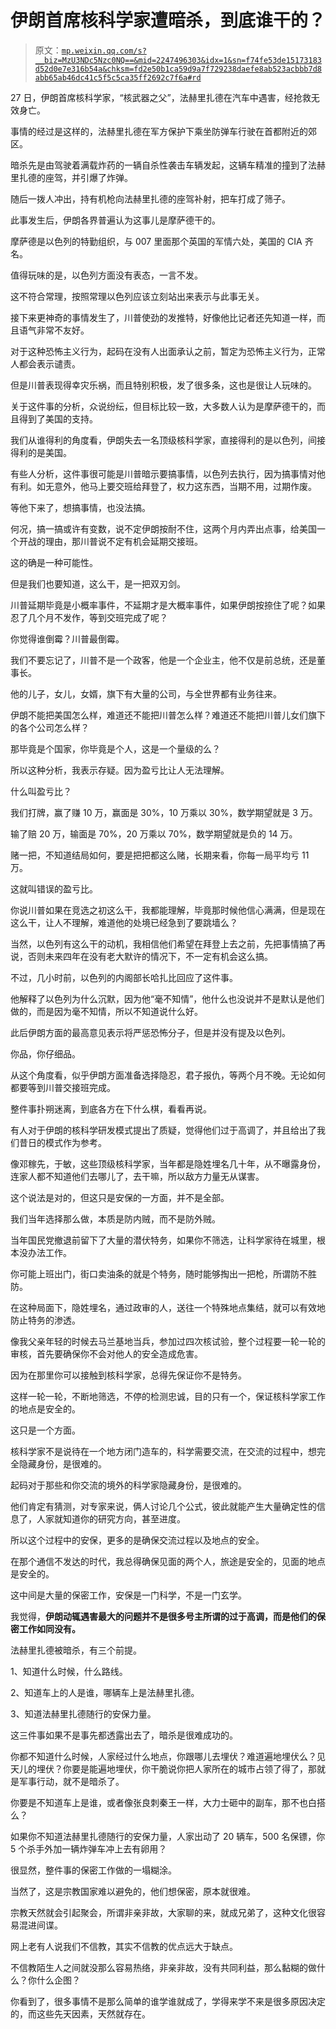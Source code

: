 # 伊朗首席核科学家遭暗杀，到底谁干的？

> 原文：[`mp.weixin.qq.com/s?__biz=MzU3NDc5Nzc0NQ==&mid=2247496303&idx=1&sn=f74fe53de15173183d52d0e7e316b54a&chksm=fd2e50b1ca59d9a7f729238daefe8ab523acbbb7d8abb65ab46dc41c5f5c5ca35ff2692c7f6a#rd`](http://mp.weixin.qq.com/s?__biz=MzU3NDc5Nzc0NQ==&mid=2247496303&idx=1&sn=f74fe53de15173183d52d0e7e316b54a&chksm=fd2e50b1ca59d9a7f729238daefe8ab523acbbb7d8abb65ab46dc41c5f5c5ca35ff2692c7f6a#rd)

27 日，伊朗首席核科学家，“核武器之父”，法赫里扎德在汽车中遇害，经抢救无效身亡。

事情的经过是这样的，法赫里扎德在军方保护下乘坐防弹车行驶在首都附近的郊区。

暗杀先是由驾驶着满载炸药的一辆自杀性袭击车辆发起，这辆车精准的撞到了法赫里扎德的座驾，并引爆了炸弹。

随后一拨人冲出，持有机枪向法赫里扎德的座驾补射，把车打成了筛子。

此事发生后，伊朗各界普遍认为这事儿是摩萨德干的。

摩萨德是以色列的特勤组织，与 007 里面那个英国的军情六处，美国的 CIA 齐名。 

值得玩味的是，以色列方面没有表态，一言不发。 

这不符合常理，按照常理以色列应该立刻站出来表示与此事无关。

接下来更神奇的事情发生了，川普使劲的发推特，好像他比记者还先知道一样，而且语气非常不友好。

对于这种恐怖主义行为，起码在没有人出面承认之前，暂定为恐怖主义行为，正常人都会表示谴责。

但是川普表现得幸灾乐祸，而且特别积极，发了很多条，这也是很让人玩味的。

关于这件事的分析，众说纷纭，但目标比较一致，大多数人认为是摩萨德干的，而且得到了美国的支持。 

我们从谁得利的角度看，伊朗失去一名顶级核科学家，直接得利的是以色列，间接得利的是美国。 

有些人分析，这件事很可能是川普暗示要搞事情，以色列去执行，因为搞事情对他有利。如无意外，他马上要交班给拜登了，权力这东西，当期不用，过期作废。

等他下来了，想搞事情，也没法搞。

何况，搞一搞或许有变数，说不定伊朗按耐不住，这两个月内弄出点事，给美国一个开战的理由，那川普说不定有机会延期交接班。

这的确是一种可能性。

但是我们也要知道，这么干，是一把双刃剑。

川普延期毕竟是小概率事件，不延期才是大概率事件，如果伊朗按捺住了呢？如果忍了几个月不发作，等到交班完成了呢？

你觉得谁倒霉？川普最倒霉。

我们不要忘记了，川普不是一个政客，他是一个企业主，他不仅是前总统，还是董事长。

他的儿子，女儿，女婿，旗下有大量的公司，与全世界都有业务往来。

伊朗不能把美国怎么样，难道还不能把川普怎么样？难道还不能把川普儿女们旗下的各个公司怎么样？

那毕竟是个国家，你毕竟是个人，这是一个量级的么？

所以这种分析，我表示存疑。因为盈亏比让人无法理解。

什么叫盈亏比？

我们打牌，赢了赚 10 万，赢面是 30%，10 万乘以 30%，数学期望就是 3 万。

输了赔 20 万，输面是 70%，20 万乘以 70%，数学期望就是负的 14 万。

赌一把，不知道结局如何，要是把把都这么赌，长期来看，你每一局平均亏 11 万。

这就叫错误的盈亏比。

你说川普如果在竞选之初这么干，我都能理解，毕竟那时候他信心满满，但是现在这么干，让人不理解，难道他的处境已经急到了要跳墙么？

当然，以色列有这么干的动机，我相信他们希望在拜登上去之前，先把事情搞了再说，否则未来四年在没有老大默许的情况下，不一定有机会这么搞。

不过，几小时前，以色列的内阁部长哈扎比回应了这件事。

他解释了以色列为什么沉默，因为他“毫不知情”，他什么也没说并不是默认是他们做的，而是因为毫不知情，所以不知道说什么好。

此后伊朗方面的最高意见表示将严惩恐怖分子，但是并没有提及以色列。

你品，你仔细品。

从这个角度看，似乎伊朗方面准备选择隐忍，君子报仇，等两个月不晚。无论如何都要等到川普交接班完成。

整件事扑朔迷离，到底各方在下什么棋，看看再说。

有人对于伊朗的核科学研发模式提出了质疑，觉得他们过于高调了，并且给出了我们昔日的模式作为参考。 

像邓稼先，于敏，这些顶级核科学家，当年都是隐姓埋名几十年，从不曝露身份，连家人都不知道他们去哪儿了，去干嘛，所以敌方力量无从谋害。 

这个说法是对的，但这只是安保的一方面，并不是全部。 

我们当年选择那么做，本质是防内贼，而不是防外贼。 

当年国民党撤退前留下了大量的潜伏特务，如果你不筛选，让科学家待在城里，根本没办法工作。 

你可能上班出门，街口卖油条的就是个特务，随时能够掏出一把枪，所谓防不胜防。

在这种局面下，隐姓埋名，通过政审的人，送往一个特殊地点集结，就可以有效地防止特务的渗透。 

像我父亲年轻的时候去马兰基地当兵，参加过四次核试验，整个过程要一轮一轮的审核，首先要确保你不会对他人的安全造成危害。

因为在那里你可以接触到核科学家，总得先保证你不是特务。 

这样一轮一轮，不断地筛选，不停的检测忠诚，目的只有一个，保证核科学家工作的地点是安全的。 

这只是一个方面。 

核科学家不是说待在一个地方闭门造车的，科学需要交流，在交流的过程中，想完全隐藏身份，是很难的。

起码对于那些和你交流的境外的科学家隐藏身份，是很难的。 

他们肯定有猜测，对专家来说，俩人讨论几个公式，彼此就能产生大量确定性的信息了，人家就知道你的研究方向，甚至进度。

所以这个过程中的安保，更多的是确保交流过程以及地点的安全。 

在那个通信不发达的时代，我总得确保见面的两个人，旅途是安全的，见面的地点是安全的。 

这中间是大量的保密工作，安保是一门科学，不是一门玄学。 

我觉得，**伊朗动辄遇害最大的问题并不是很多号主所谓的过于高调，而是他们的保密工作如同没有。** 

法赫里扎德被暗杀，有三个前提。

1、知道什么时候，什么路线。

2、知道车上的人是谁，哪辆车上是法赫里扎德。

3、知道法赫里扎德随行的安保力量。

这三件事如果不是事先都透露出去了，暗杀是很难成功的。

你都不知道什么时候，人家经过什么地点，你跟哪儿去埋伏？难道遍地埋伏么？见天儿的埋伏？你要是能遍地埋伏，你干脆说你把人家所在的城市占领了得了，那就是军事行动，就不是暗杀了。 

你要是不知道车上是谁，或者像张良刺秦王一样，大力士砸中的副车，那不也白搭么？ 

如果你不知道法赫里扎德随行的安保力量，人家出动了 20 辆车，500 名保镖，你 5 个杀手外加一辆炸弹车冲上去有卵用？

很显然，整件事的保密工作做的一塌糊涂。 

当然了，这是宗教国家难以避免的，他们想保密，原本就很难。 

宗教天然就会引起聚会，所谓非亲非故，大家聊的来，就成兄弟了，这种文化很容易混进间谍。

网上老有人说我们不信教，其实不信教的优点远大于缺点。 

不信教陌生人之间就没那么容易热络，非亲非故，没有共同利益，那么黏糊的做什么？你什么企图？ 

你看到了，很多事情不是那么简单的谁学谁就成了，学得来学不来是很多原因决定的，而这些先天因素，天然就存在。